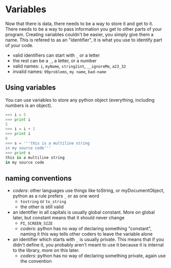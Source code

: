 # Variables
Now that there is data, there needs to be a way to store it and get to it. There needs to be a way to pass information you get to other parts of your program.  Creating variables couldn't be easier, you simply give them a name.  This is refered to as an "identifier", it is what you use to identify part of your code.

* valid identifiers can start with `_` or a letter
* the rest can be a `_`, a letter, or a number
* valid names: `i`, `myName`, `string2int`, `__ignoreMe`, `a23_32`
* invalid names: `99problems`, `my name`, `bad-name`

## Using variables
You can use variables to store any python object (everything, including numbers is an object).  

```python
>>> i = 5
>>> print i
5
>>> i = i + 1
>>> print i
6
>>> s = '''this is a multiline string
in my source code'''
>>> print s
this is a multiline string
in my source code
```

## naming conventions
* _coders_:  other languages use things like toString, or myDocumentObject, python as a rule prefers `_` or as one word
  * `tostring` or `to_string`
  * the other is still valid
* an identifier in all capitals is usually global constant.  More on global later, but constant means that it should never change
  * `PI`, `SCREEN_SIZE`
  * _coders_: python has no way of declaring something "constant", naming it this way tells other coders to leave the variable alone
* an identifier which starts with `_` is usually private.  This means that if you didn't define it, you probably aren't meant to use it because it is internal to the library, more on this later. 
    * _coders_: python has no way of declaring something private, again use the convention

